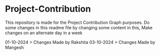 # Project-Contribution

This repository is made for the Project Contribution Graph purposes.
Do some changes in this readme file by changing some content in this, 
Make changes on an alternate day in a week

01-10-2024 > Changes Made by Rakshita
03-10-2024 > Changes Made by Mangesh
